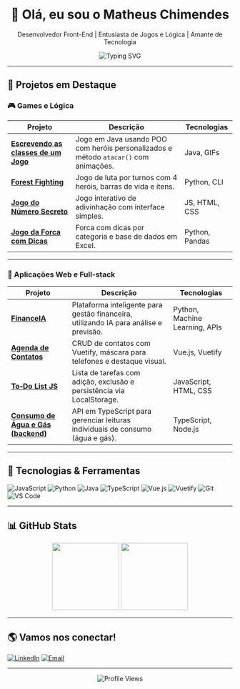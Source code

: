 <h1 align="center">👋 Olá, eu sou o Matheus Chimendes</h1>

<p align="center">
  Desenvolvedor Front-End | Entusiasta de Jogos e Lógica | Amante de Tecnologia
</p>

<p align="center">
  <img src="https://readme-typing-svg.herokuapp.com?font=Fira+Code&pause=1000&center=true&width=435&lines=Desenvolvedor+Front-End;Projetos+em+JavaScript+e+Python;Foco+em+qualidade+e+boas+práticas" alt="Typing SVG" />
</p>

---

## 🚀 Projetos em Destaque

### 🎮 Games e Lógica

| Projeto | Descrição | Tecnologias |
|--------|------------|-------------|
| [**Escrevendo as classes de um Jogo**](https://github.com/Matheuschimendes/Escrevendo-as-classes-de-um-Jogo) | Jogo em Java usando POO com heróis personalizados e método `atacar()` com animações. | Java, GIFs |
| [**Forest Fighting**](https://github.com/Matheuschimendes/Forest-Fighting) | Jogo de luta por turnos com 4 heróis, barras de vida e itens. | Python, CLI |
| [**Jogo do Número Secreto**](https://github.com/Matheuschimendes/Jogo-do-Numero-Secreto) | Jogo interativo de adivinhação com interface simples. | JS, HTML, CSS |
| [**Jogo da Forca com Dicas**](https://github.com/Matheuschimendes/forca) | Forca com dicas por categoria e base de dados em Excel. | Python, Pandas |

---

### 📱 Aplicações Web e Full-stack

| Projeto | Descrição | Tecnologias |
|--------|------------|-------------|
| [**FinanceIA**](https://github.com/Matheuschimendes/FinanceIA) | Plataforma inteligente para gestão financeira, utilizando IA para análise e previsão. | Python, Machine Learning, APIs |
| [**Agenda de Contatos**](https://github.com/Matheuschimendes/agenda_de_contatos) | CRUD de contatos com Vuetify, máscara para telefones e destaque visual. | Vue.js, Vuetify |
| [**To‑Do List JS**](https://github.com/Matheuschimendes/todolist-js) | Lista de tarefas com adição, exclusão e persistência via LocalStorage. | JavaScript, HTML, CSS |
| [**Consumo de Água e Gás (backend)**](https://github.com/MathMendesReis) | API em TypeScript para gerenciar leituras individuais de consumo (água e gás). | TypeScript, Node.js |

---

## 🧰 Tecnologias & Ferramentas

![JavaScript](https://img.shields.io/badge/-JavaScript-black?style=flat-square&logo=javascript)
![Python](https://img.shields.io/badge/-Python-black?style=flat-square&logo=python)
![Java](https://img.shields.io/badge/-Java-black?style=flat-square&logo=java)
![TypeScript](https://img.shields.io/badge/-TypeScript-black?style=flat-square&logo=typescript)
![Vue.js](https://img.shields.io/badge/-Vue.js-black?style=flat-square&logo=vue.js)
![Vuetify](https://img.shields.io/badge/-Vuetify-black?style=flat-square&logo=vuetify)
![Git](https://img.shields.io/badge/-Git-black?style=flat-square&logo=git)
![VS Code](https://img.shields.io/badge/-VS%20Code-black?style=flat-square&logo=visual-studio-code)

---

## 📊 GitHub Stats

<p align="center">
  <img src="https://github-readme-stats.vercel.app/api?username=Matheuschimendes&show_icons=true&theme=tokyonight&count_private=true" height="150" />
  <img src="https://github-readme-stats.vercel.app/api/top-langs/?username=Matheuschimendes&layout=compact&theme=tokyonight" height="150" />
</p>

---

## 🌎 Vamos nos conectar!

[![LinkedIn](https://img.shields.io/badge/-LinkedIn-blue?style=flat-square&logo=linkedin&logoColor=white)](https://linkedin.com/in/seu-linkedin)
[![Email](https://img.shields.io/badge/-Email-D14836?style=flat-square&logo=gmail&logoColor=white)](mailto:seuemail@gmail.com)

---

<p align="center">
  <img src="https://komarev.com/ghpvc/?username=Matheuschimendes&color=blue" alt="Profile Views" />
</p>
